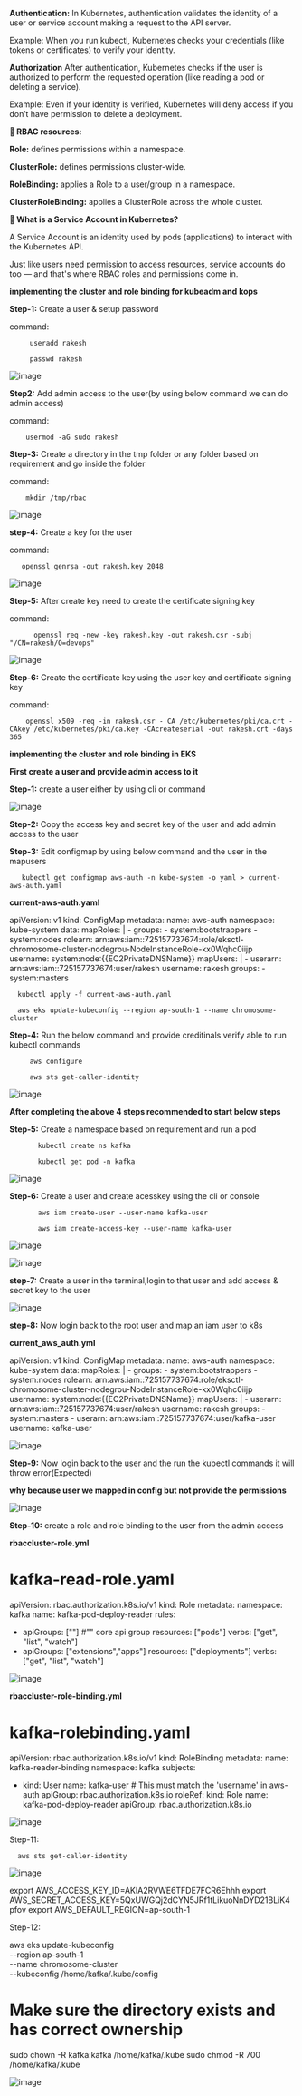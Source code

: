 
**Authentication:** In Kubernetes, authentication validates the identity of a user or service account making a request to the API server.

Example: When you run kubectl, Kubernetes checks your credentials (like tokens or certificates) to verify your identity.

**Authorization** After authentication, Kubernetes checks if the user is authorized to perform the requested operation (like reading a pod or deleting a service).

Example: Even if your identity is verified, Kubernetes will deny access if you don’t have permission to delete a deployment.

**📁 RBAC resources:**

**Role:** defines permissions within a namespace.

**ClusterRole:** defines permissions cluster-wide.

**RoleBinding:** applies a Role to a user/group in a namespace.

**ClusterRoleBinding:** applies a ClusterRole across the whole cluster.

**🤖 What is a Service Account in Kubernetes?**

A Service Account is an identity used by pods (applications) to interact with the Kubernetes API.

Just like users need permission to access resources, service accounts do too — and that's where RBAC roles and permissions come in.

**implementing the cluster and role binding for kubeadm and kops**

**Step-1:** Create a user & setup  password

command:  
        
         useradd rakesh 
         
         passwd rakesh

![image](https://github.com/user-attachments/assets/4e9c0875-6191-4b85-9120-293f33929dd2)

**Step2:** Add admin access to the user(by using below command we can do admin access)

command:

        usermod -aG sudo rakesh

**Step-3:** Create a directory in the tmp folder or any folder based on requirement and go inside the folder

command:

        mkdir /tmp/rbac

![image](https://github.com/user-attachments/assets/a1afe566-a263-454d-a981-e40bbdb2de2c)


**step-4:** Create a key for the user 

command:

       openssl genrsa -out rakesh.key 2048

![image](https://github.com/user-attachments/assets/54437390-e651-415d-a6e2-1a273f9abeb2)

**Step-5:** After create key need to create the certificate signing key
       
command:

          openssl req -new -key rakesh.key -out rakesh.csr -subj "/CN=rakesh/O=devops"

![image](https://github.com/user-attachments/assets/123ef10a-9967-4284-acb6-823be7d8c480)

**Step-6:** Create the certificate key using the user key and certificate signing key

command:

        openssl x509 -req -in rakesh.csr - CA /etc/kubernetes/pki/ca.crt -CAkey /etc/kubernetes/pki/ca.key -CAcreateserial -out rakesh.crt -days 365

**implementing the cluster and role binding in EKS**

  **First create a user and provide admin access to it**

**Step-1:** create a user either by using cli or command

![image](https://github.com/user-attachments/assets/2b0e23b1-7b64-4532-97c0-70c4e6676302)

**Step-2:** Copy the access key and secret key of the user and add admin access to the user

**Step-3:** Edit configmap by using below command and the user in the mapusers

       kubectl get configmap aws-auth -n kube-system -o yaml > current-aws-auth.yaml

**current-aws-auth.yaml**

apiVersion: v1
kind: ConfigMap
metadata:
  name: aws-auth
  namespace: kube-system
data:
  mapRoles: |
    - groups:
      - system:bootstrappers
      - system:nodes
      rolearn: arn:aws:iam::725157737674:role/eksctl-chromosome-cluster-nodegrou-NodeInstanceRole-kx0Wqhc0iijp
      username: system:node:{{EC2PrivateDNSName}}
  mapUsers: |
    - userarn: arn:aws:iam::725157737674:user/rakesh
      username: rakesh
      groups:
        - system:masters

      kubectl apply -f current-aws-auth.yaml
      
      aws eks update-kubeconfig --region ap-south-1 --name chromosome-cluster

**Step-4:** Run the below command and provide creditinals verify able to run kubectl commands

         aws configure

         aws sts get-caller-identity

![image](https://github.com/user-attachments/assets/61b3918c-0d20-4950-8c8f-ce4dd4ba9b37)


**After completing the above 4 steps recommended to start below steps**

**Step-5:** Create a namespace  based on requirement and run a pod

           kubectl create ns kafka

           kubectl get pod -n kafka

![image](https://github.com/user-attachments/assets/dd0833b7-05c3-44d0-9549-fe49718743f3)

**Step-6:** Create a user  and create acesskey using the cli or console

           aws iam create-user --user-name kafka-user

           aws iam create-access-key --user-name kafka-user


![image](https://github.com/user-attachments/assets/14484ea8-dade-4fcc-ba31-ab20e0d8fef0)

![image](https://github.com/user-attachments/assets/478852d4-885a-4772-8cd4-5d928858b4be)
           

**step-7:** Create a user in the terminal,login to that user and add access & secret key to the user

![image](https://github.com/user-attachments/assets/213ba94c-1706-4bea-bd28-68d55040047d)

**step-8:** Now login back to the root user and map an iam user to k8s

**current_aws_auth.yml**

apiVersion: v1
kind: ConfigMap
metadata:
  name: aws-auth
  namespace: kube-system
data:
  mapRoles: |
    - groups:
      - system:bootstrappers
      - system:nodes
      rolearn: arn:aws:iam::725157737674:role/eksctl-chromosome-cluster-nodegrou-NodeInstanceRole-kx0Wqhc0iijp
      username: system:node:{{EC2PrivateDNSName}}
  mapUsers: |
    - userarn: arn:aws:iam::725157737674:user/rakesh
      username: rakesh
      groups:
        - system:masters
    - userarn: arn:aws:iam::725157737674:user/kafka-user
      username: kafka-user

![image](https://github.com/user-attachments/assets/03f1f38f-d3cd-4823-a116-35599d4cfc21)


**Step-9:** Now login back to the user and the run the kubectl commands it will throw error(Expected)

**why because user we mapped in config but not provide the permissions**

![image](https://github.com/user-attachments/assets/5dfa50a7-6e5b-423d-a7b4-4b82a24ace6c)

**Step-10:** create a role and role binding to the user from the admin access 

**rbaccluster-role.yml**

# kafka-read-role.yaml
apiVersion: rbac.authorization.k8s.io/v1
kind: Role
metadata:
  namespace: kafka
  name: kafka-pod-deploy-reader
rules:
- apiGroups: [""] #"" core api group
  resources: ["pods"]
  verbs: ["get", "list", "watch"]
- apiGroups: ["extensions","apps"]
  resources: ["deployments"]
  verbs: ["get", "list", "watch"]

![image](https://github.com/user-attachments/assets/7f218805-8c0b-4fcb-888d-83ab626b2f20)

**rbaccluster-role-binding.yml**

# kafka-rolebinding.yaml
apiVersion: rbac.authorization.k8s.io/v1
kind: RoleBinding
metadata:
  name: kafka-reader-binding
  namespace: kafka
subjects:
- kind: User
  name: kafka-user            # This must match the 'username' in aws-auth
  apiGroup: rbac.authorization.k8s.io
roleRef:
  kind: Role
  name: kafka-pod-deploy-reader
  apiGroup: rbac.authorization.k8s.io

![image](https://github.com/user-attachments/assets/48a429e5-344d-4808-b213-ef27185d107f)

Step-11:

      aws sts get-caller-identity

      
![image](https://github.com/user-attachments/assets/8d1a3a07-b503-470d-ac01-fe28df265d7b)

export AWS_ACCESS_KEY_ID=AKIA2RVWE6TFDE7FCR6Ehhh
export AWS_SECRET_ACCESS_KEY=5QxUWGQj2dCYN5JRf1tLikuoNnDYD21BLiK4pfov
export AWS_DEFAULT_REGION=ap-south-1

Step-12:

aws eks update-kubeconfig \
  --region ap-south-1 \
  --name chromosome-cluster \
  --kubeconfig /home/kafka/.kube/config

# Make sure the directory exists and has correct ownership
sudo chown -R kafka:kafka /home/kafka/.kube
sudo chmod -R 700 /home/kafka/.kube

![image](https://github.com/user-attachments/assets/d58cb166-0781-4fac-a147-60d1d9fb131c)

  
